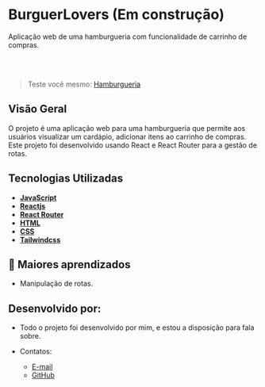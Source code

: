 # BurguerLovers (Em construção)

Aplicação web de uma hamburgueria com funcionalidade de carrinho de compras.

<br>


<br>

> Teste você mesmo: <a href="https://hamburgueria-peach-six.vercel.app/" target="_blank">Hamburgueria</a>

## Visão Geral

O projeto é uma aplicação web para uma hamburgueria que permite aos usuários visualizar um cardápio, adicionar itens ao carrinho de compras. Este projeto foi desenvolvido usando React e React Router para a gestão de rotas.

## Tecnologias Utilizadas

- **[ JavaScript ](https://developer.mozilla.org/en-US/docs/Web/JavaScript)**
- **[ Reactjs ](https://react.dev/)**
- **[ React Router ](https://reactrouter.com/en/main)**
- **[ HTML ](https://developer.mozilla.org/pt-BR/docs/Web/HTML)**
- **[ CSS ](https://developer.mozilla.org/pt-BR/docs/Web/CSS)**
- **[ Tailwindcss ](https://tailwindcss.com/)**

## 📝 Maiores aprendizados

- Manipulação de rotas.

## Desenvolvido por:

- Todo o projeto foi desenvolvido por mim, e estou a disposição para fala sobre.

-  Contatos:
    - <a href="mailto:ronaldofidelis.ti@gmail.com" target="_blank">E-mail</a>
    - <a href="https://github.com/RonaldoFidelis" target="_blank">GitHub</a>
